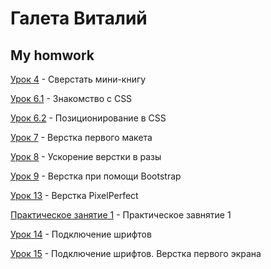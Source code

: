 

# Галета Виталий
## My homwork

[Урок 4](https://galetavv.github.io/Lesson_4/index.html "My homwork lesson 4") - Сверстать мини-книгу

[Урок 6.1](https://galetavv.github.io/Lesson_6_1/index.html "My homwork lesson 6.1") - Знакомство с CSS

[Урок 6.2](https://galetavv.github.io/Lesson_6_2/index.html "My homwork lesson 6.2") - Позиционирование в CSS

[Урок 7](https://galetavv.github.io/Lesson_7/index.html "My homwork lesson 7") - Верстка первого макета

[Урок 8](https://galetavv.github.io/Lesson_8/index.html "My homwork lesson 8") - Ускорение верстки в разы

[Урок 9](https://galetavv.github.io/Lesson_9/index.html "My homwork lesson 9") - Верстка при помощи Bootstrap

[Урок 13](https://galetavv.github.io/lesson_13/scr/index.html "My homwork lesson 13") - Верстка PixelPerfect

[Практическое занятие 1](https://galetavv.github.io/practic_1/index.html "My homwork practic 1") - Практическое завнятие 1

[Урок 14](https://galetavv.github.io/lesson_14/index.html "My homwork lesson 14") - Подключение шрифтов

[Урок 15](https://galetavv.github.io/lesson_15/index.html "My homwork lesson 15") - Подключение шрифтов. Верстка первого экрана
